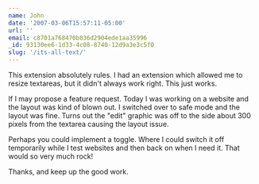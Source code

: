 ```yaml
---
name: John
date: '2007-03-06T15:57:11-05:00'
url: ''
email: c8701a768470b836d2904ede1aa35996
_id: 93130ee6-1d33-4c08-8740-12d9a3e3c5f0
slug: '/its-all-text/'
---
```


This extension absolutely rules. I had an extension which allowed me to resize
textareas, but it didn't always work right. This just works.

If I may propose a feature request. Today I was working on a website and the
layout was kind of blown out. I switched over to safe mode and the layout was
fine. Turns out the "edit" graphic was off to the side about 300 pixels from
the textarea causing the layout issue.

Perhaps you could implement a toggle. Where I could switch it off temporarily
while I test websites and then back on when I need it. That would so very much
rock!

Thanks, and keep up the good work.
